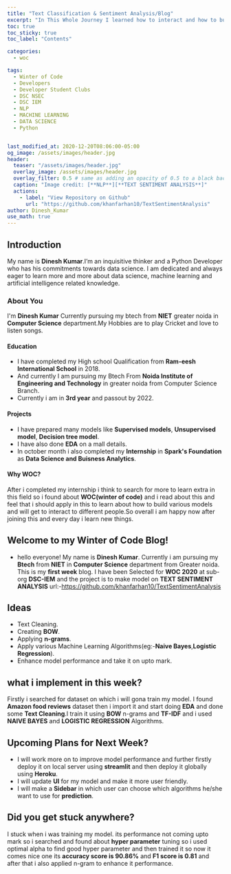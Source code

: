 ```yaml
---
title: "Text Classification & Sentiment Analysis/Blog"
excerpt: "In This Whole Journey I learned how to interact and how to build advanced models and Faced many problems and tackled them with the help of Mentors."
toc: true
toc_sticky: true
toc_label: "Contents"

categories:
  - woc

tags:
  - Winter of Code
  - Developers
  - Developer Student Clubs
  - DSC NSEC
  - DSC IEM
  - NLP
  - MACHINE LEARNING
  - DATA SCIENCE
  - Python


last_modified_at: 2020-12-20T08:06:00-05:00
og_image: /assets/images/header.jpg
header:
  teaser: "/assets/images/header.jpg"
  overlay_image: /assets/images/header.jpg
  overlay_filter: 0.5 # same as adding an opacity of 0.5 to a black background
  caption: "Image credit: [**NLP**][**TEXT SENTIMENT ANALYSIS**]"
  actions:
    - label: "View Repository on Github"
      url: "https://github.com/khanfarhan10/TextSentimentAnalysis"
author: Dinesh_Kumar
use_math: true
---
```

## Introduction 
My name is **Dinesh Kumar**.I’m an inquisitive thinker and a Python Developer who has his commitments
towards data science. I am dedicated and always eager to learn more and
more about data science, machine learning and artificial intelligence
related knowledge.
### About You
I'm **Dinesh Kumar** Currently pursuing my btech from **NIET** greater noida in **Computer Science** department.My Hobbies are to play Cricket and love to listen songs.
#### Education
- I have completed my High school Qualification from **Ram-eesh International School** in 2018.
- And currently I am pursuing my Btech From **Noida Institute of Engineering and Technology** in greater noida from Computer Science Branch.
- Currently i am in **3rd year** and passout by 2022.
#### Projects
- I have prepared many models like **Supervised models**, **Unsupervised model**, **Decision tree model**.
- I have also done **EDA** on a mall details.
- In october month i also completed my **Internship** in **Spark's Foundation** as **Data Science and Buisness Analytics**.

#### Why WOC?
After i completed my internship i think to search for more to learn extra in this field so i found about **WOC(winter of code)** and i read about this and feel that i should apply in this to learn about how to build various models and will get to interact to different people.So overall i am happy now after joining this and every day i learn new things.

## Welcome to my Winter of Code Blog!
- hello everyone!
  My name is **Dinesh Kumar**. Currently i am pursuing my **Btech** from **NIET** in **Computer Science** department from Greater noida. This is my **first week** blog.
  I have been Selected for **WOC 2020** at sub-org **DSC-IEM** and the project is to make model on **TEXT SENTIMENT ANALYSIS**
  url:-https://github.com/khanfarhan10/TextSentimentAnalysis

## Ideas
- Text Cleaning.
- Creating **BOW**.
- Applying **n-grams**.
- Apply various Machine Learning Algorithms(eg:-**Naive Bayes**,**Logistic    Regression**).
- Enhance model performance and take it on upto mark.

## what i implement in this week?
Firstly i searched for dataset on which i will gona train my model. I found **Amazon food reviews** dataset then i import it and start doing **EDA** and done some **Text Cleaning**.I train it using **BOW** n-grams and **TF-IDF** and i used **NAIVE BAYES** and **LOGISTIC REGRESSION** Algorithms.

## Upcoming Plans for Next Week?
- I will work more on to improve model performance and further firstly deploy it on local server using **streamlit** and then deploy it globally using **Heroku**.
- I will update **UI** for my model and make it more user friendly.
- I will make a **Sidebar** in which user can choose which algorithms he/she want to use for **prediction**.

## Did you get stuck anywhere?
I stuck when i was training my model. its performance not coming upto mark so i searched and found about **hyper parameter** tuning so i used optimal alpha to find good hyper parameter and then trained it so now it comes nice one its **accuracy score is 90.86%** and **F1 score is 0.81** and after that i also applied n-gram to enhance it performance.